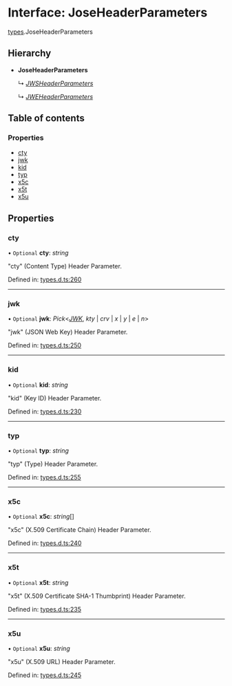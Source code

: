 # Interface: JoseHeaderParameters

[types](../modules/types.md).JoseHeaderParameters

## Hierarchy

* **JoseHeaderParameters**

  ↳ [*JWSHeaderParameters*](types.jwsheaderparameters.md)

  ↳ [*JWEHeaderParameters*](types.jweheaderparameters.md)

## Table of contents

### Properties

- [cty](types.joseheaderparameters.md#cty)
- [jwk](types.joseheaderparameters.md#jwk)
- [kid](types.joseheaderparameters.md#kid)
- [typ](types.joseheaderparameters.md#typ)
- [x5c](types.joseheaderparameters.md#x5c)
- [x5t](types.joseheaderparameters.md#x5t)
- [x5u](types.joseheaderparameters.md#x5u)

## Properties

### cty

• `Optional` **cty**: *string*

"cty" (Content Type) Header Parameter.

Defined in: [types.d.ts:260](https://github.com/panva/jose/blob/main/src/types.d.ts#L260)

___

### jwk

• `Optional` **jwk**: *Pick*<[*JWK*](types.jwk.md), *kty* \| *crv* \| *x* \| *y* \| *e* \| *n*\>

"jwk" (JSON Web Key) Header Parameter.

Defined in: [types.d.ts:250](https://github.com/panva/jose/blob/main/src/types.d.ts#L250)

___

### kid

• `Optional` **kid**: *string*

"kid" (Key ID) Header Parameter.

Defined in: [types.d.ts:230](https://github.com/panva/jose/blob/main/src/types.d.ts#L230)

___

### typ

• `Optional` **typ**: *string*

"typ" (Type) Header Parameter.

Defined in: [types.d.ts:255](https://github.com/panva/jose/blob/main/src/types.d.ts#L255)

___

### x5c

• `Optional` **x5c**: *string*[]

"x5c" (X.509 Certificate Chain) Header Parameter.

Defined in: [types.d.ts:240](https://github.com/panva/jose/blob/main/src/types.d.ts#L240)

___

### x5t

• `Optional` **x5t**: *string*

"x5t" (X.509 Certificate SHA-1 Thumbprint) Header Parameter.

Defined in: [types.d.ts:235](https://github.com/panva/jose/blob/main/src/types.d.ts#L235)

___

### x5u

• `Optional` **x5u**: *string*

"x5u" (X.509 URL) Header Parameter.

Defined in: [types.d.ts:245](https://github.com/panva/jose/blob/main/src/types.d.ts#L245)
